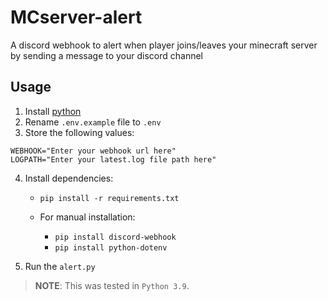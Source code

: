 # MCserver-alert
A discord webhook to alert when player joins/leaves your minecraft server by sending a message to your discord channel

## Usage
1. Install [python](https://www.python.org/)
2. Rename `.env.example` file to `.env`
3. Store the following values:
```
WEBHOOK="Enter your webhook url here"
LOGPATH="Enter your latest.log file path here"
```
4. Install dependencies:
   * ```pip install -r requirements.txt```
   
	* For manual installation:
        
        * `pip install discord-webhook` 
        * `pip install python-dotenv`
        
 

5. Run the `alert.py`

> **NOTE**: This was tested in `Python 3.9`.
     
